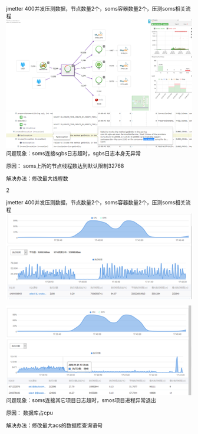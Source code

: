 jmetter 400并发压测数据，节点数量2个，soms容器数量2个，压测soms相关流程![](/assets/2018.10.301.png)![](/assets/201810302.png)问题现象：soms连接sgbs日志超时，sgbs日志本身无异常

原因：   soms上所的节点线程数达到默认限制32768

解决办法：修改最大线程数



2

jmetter 400并发压测数据，节点数量2个，soms容器数量2个，压测soms相关流程![](/assets/201811022.png)

![](/assets/201811201.png)问题现象：soms连接其它项目日志超时，smos项目进程异常退出

原因：   数据库占cpu

解决办法：修改最大acs的数据库查询语句


